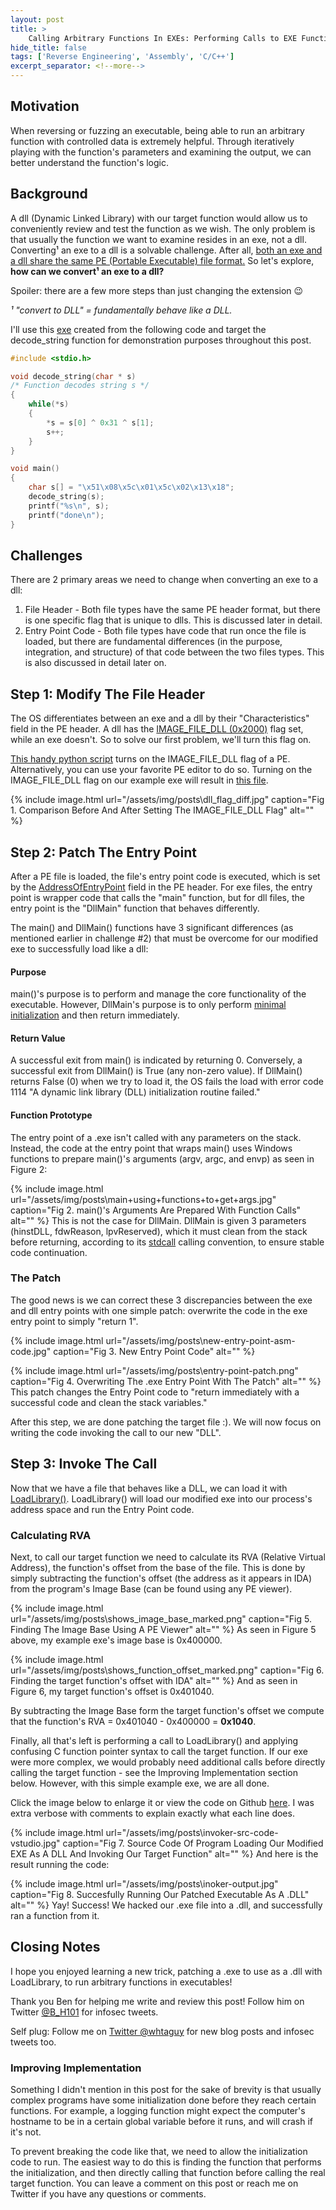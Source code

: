 ```yaml
---
layout: post
title: >
    Calling Arbitrary Functions In EXEs: Performing Calls to EXE Functions Like DLL Exports
hide_title: false
tags: ['Reverse Engineering', 'Assembly', 'C/C++']
excerpt_separator: <!--more-->
---
```

## Motivation
When reversing or fuzzing an executable, being able to run an arbitrary function with controlled data is extremely helpful. Through iteratively playing with the function's parameters and examining the output, we can better understand the function's logic.
## Background
A dll \(Dynamic Linked Library\) with our target function would allow us to conveniently review and test the function as we wish. The only problem is that usually the function we want to examine resides in an exe, not a dll. Converting¹ an exe to a dll is a solvable challenge. After all, <u>both an exe and a dll share the same [PE \(Portable Executable\) file format](https://en.wikipedia.org/wiki/Portable_Executable).</u> So let's explore, **how can we convert¹ an exe to a dll?**

Spoiler: there are a few more steps than just changing the extension 😉

*¹ "convert to DLL" = fundamentally behave like a DLL.*

I'll use this [exe](https://github.com/guywhataguy/Running-Arbitrary-Functions-In-Exes/blob/master/code.exe) created from the following code and target the decode\_string function for demonstration purposes throughout this post.
```C
#include <stdio.h>

void decode_string(char * s)
/* Function decodes string s */
{
    while(*s)
    {
        *s = s[0] ^ 0x31 ^ s[1];
        s++;
    }
}

void main()
{
    char s[] = "\x51\x08\x5c\x01\x5c\x02\x13\x18";
    decode_string(s);
    printf("%s\n", s);
    printf("done\n");
}
```


## Challenges
There are 2 primary areas we need to change when converting an exe to a dll:
1. File Header \- Both file types have the same PE header format, but there is one specific flag that is unique to dlls. This is discussed later in detail.
2. Entry Point Code \- Both file types have code that run once the file is loaded, but there are fundamental differences \(in the purpose, integration, and structure\) of that code between the two files types. This is also discussed in detail later on.

## Step 1: Modify The File Header
The OS differentiates between an exe and a dll by their "Characteristics" field in the PE header. A dll has the [IMAGE\_FILE\_DLL \(0x2000\)](https://docs.microsoft.com/en-us/windows/win32/debug/pe-format#characteristics) flag set, while an exe doesn't. So to solve our first problem, we'll turn this flag on.

[This handy python script](https://github.com/guywhataguy/SetImageFileIsDLL/blob/master/set_is_dll_flag.py) turns on the IMAGE\_FILE\_DLL flag of a PE. Alternatively, you can use your favorite PE editor to do so. Turning on the IMAGE\_FILE\_DLL flag on our example exe will result in [this file](https://github.com/guywhataguy/Running-Arbitrary-Functions-In-Exes/blob/master/code%20-%20dll.exe).

{% include image.html url="/assets/img/posts\dll_flag_diff.jpg" caption="Fig 1. Comparison Before And After Setting The IMAGE\_FILE\_DLL Flag" alt="" %}
## Step 2: Patch The Entry Point
After a PE file is loaded, the file's entry point code is executed, which is set by the [AddressOfEntryPoint](https://docs.microsoft.com/en-us/windows/win32/debug/pe-format#optional-header-standard-fields-image-only) field in the PE header. For exe files, the entry point is wrapper code that calls the "main" function, but for dll files, the entry point is the "DllMain" function that behaves differently.

The main\(\) and DllMain\(\) functions have 3 significant differences \(as mentioned earlier in challenge \#2\) that must be overcome for our modified exe to successfully load like a dll:
#### Purpose
main\(\)'s purpose is to perform and manage the core functionality of the executable. However, DllMain's purpose is to only perform [minimal initialization](https://docs.microsoft.com/en-us/windows/win32/dlls/dllmain) and then return immediately.
#### Return Value
A successful exit from main\(\) is indicated by returning 0. Conversely, a successful exit from DllMain\(\) is True \(any non\-zero value\). If DllMain\(\) returns False \(0\) when we try to load it, the OS fails the load with error code 1114 "A dynamic link library \(DLL\) initialization routine failed."
#### Function Prototype
The entry point of a .exe isn't called with any parameters on the stack. Instead, the code at the entry point that wraps main\(\) uses Windows functions to prepare main\(\)'s arguments \(argv, argc, and envp\) as seen in Figure 2:

{% include image.html url="/assets/img/posts\main+using+functions+to+get+args.jpg" caption="Fig 2. main()&#x27;s Arguments Are Prepared With Function Calls" alt="" %}
This is not the case for DllMain. DllMain is given 3 parameters \(hinstDLL, fdwReason, lpvReserved\), which it must clean from the stack before returning, according to its [stdcall](https://docs.microsoft.com/en-us/cpp/cpp/stdcall?view=vs-2019) calling convention, to ensure stable code continuation.
### The Patch
The good news is we can correct these 3 discrepancies between the exe and dll entry points with one simple patch: overwrite the code in the exe entry point to simply "return 1".

{% include image.html url="/assets/img/posts\new-entry-point-asm-code.jpg" caption="Fig 3. New Entry Point Code" alt="" %}

{% include image.html url="/assets/img/posts\entry-point-patch.png" caption="Fig 4. Overwriting The .exe Entry Point With The Patch" alt="" %}
This patch changes the Entry Point code to "return immediately with a successful code and clean the stack variables."

After this step, we are done patching the target file :\). We will now focus on writing the code invoking the call to our new "DLL".
## Step 3: Invoke The Call
Now that we have a file that behaves like a DLL, we can load it with [LoadLibrary\(\)](https://docs.microsoft.com/en-us/windows/win32/api/libloaderapi/nf-libloaderapi-loadlibrarya). LoadLibrary\(\) will load our modified exe into our process's address space and run the Entry Point code. 
### Calculating RVA
Next, to call our target function we need to calculate its RVA \(Relative Virtual Address\), the function's offset from the base of the file. This is done by simply subtracting the function's offset \(the address as it appears in IDA\) from the program's Image Base \(can be found using any PE viewer\).

{% include image.html url="/assets/img/posts\shows_image_base_marked.png" caption="Fig 5. Finding The Image Base Using A PE Viewer" alt="" %}
As seen in Figure 5 above, my example exe's image base is 0x400000.

{% include image.html url="/assets/img/posts\shows_function_offset_marked.png" caption="Fig 6. Finding the target function&#x27;s offset with IDA" alt="" %}
And as seen in Figure 6, my target function's offset is 0x401040.

By subtracting the Image Base form the target function's offset we compute that the function's RVA = 0x401040 \- 0x400000 = **0x1040**. 

Finally, all that's left is performing a call to LoadLibrary\(\) and applying confusing  C function pointer syntax to call the target function. If our exe were more complex, we would probably need additional calls before directly calling the target function \- see the Improving Implementation section below. However, with this simple example exe, we are all done.

Click the image below to enlarge it or view the code on Github [here](https://github.com/guywhataguy/Running-Arbitrary-Functions-In-Exes/blob/master/invoker.c). I was extra verbose with comments to explain exactly what each line does.

{% include image.html url="/assets/img/posts\invoker-src-code-vstudio.jpg" caption="Fig 7. Source Code Of Program Loading Our Modified EXE As A DLL And Invoking Our Target Function" alt="" %}
And here is the result running the code:

{% include image.html url="/assets/img/posts\inoker-output.jpg" caption="Fig 8. Succesfully Running Our Patched Executable As A .DLL" alt="" %}
Yay\! Success\! We hacked our .exe file into a .dll, and successfully ran a function from it.
## Closing Notes 
I hope you enjoyed learning a new trick, patching a .exe to use as a .dll with LoadLibrary, to run arbitrary functions in executables\!

Thank you Ben for helping me write and review this post\! Follow him on Twitter [@B\_H101](https://twitter.com/b_h101) for infosec tweets.

Self plug: Follow me on [Twitter @whtaguy](https://twitter.com/whtaguy) for new blog posts and infosec tweets too. 
### Improving Implementation
Something I didn't mention in this post for the sake of brevity is that usually complex programs have some initialization done before they reach certain functions. For example, a logging function might expect the computer's hostname to be in a certain global variable before it runs, and will crash if it's not.

To prevent breaking the code like that, we need to allow the initialization code to run. The easiest way to do this is finding the function that performs the initialization, and then directly calling that function before calling the real target function. You can leave a comment on this post or reach me on Twitter if you have any questions or comments.
